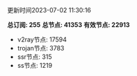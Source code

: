 更新时间2023-07-02 11:30:16

**总订阅: 255**
**总节点: 41353**
**有效节点: 22913**
- v2ray节点: 17594
- trojan节点: 3783
- ssr节点: 315
- ss节点: 1219
